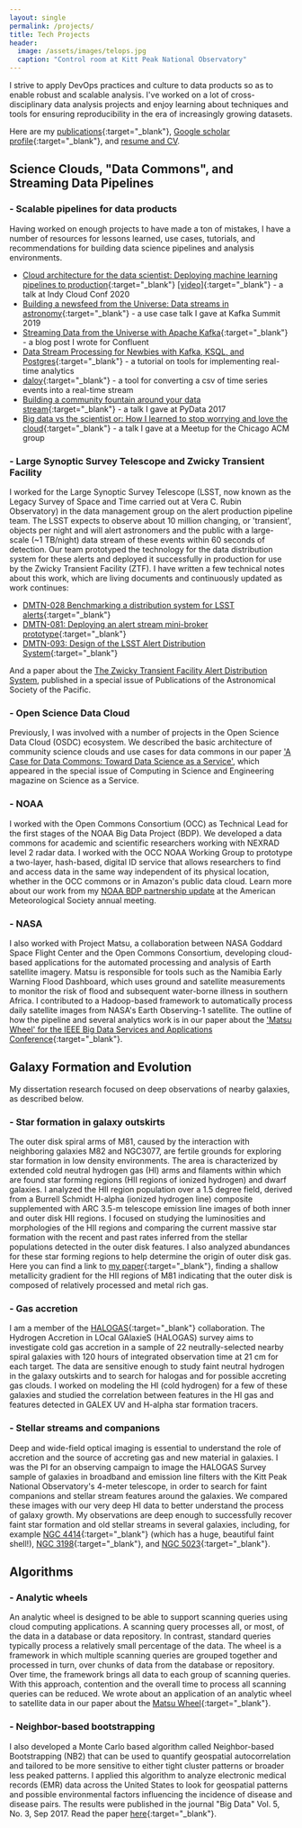 ```yaml
---
layout: single
permalink: /projects/
title: Tech Projects
header:
  image: /assets/images/telops.jpg
  caption: "Control room at Kitt Peak National Observatory"
---
```


I strive to apply DevOps practices and culture to data products
so as to enable robust and scalable analysis.
I've worked on a lot of cross-disciplinary data analysis projects and enjoy learning
about techniques and tools for ensuring reproducibility in the era
of increasingly growing datasets.

Here are my [publications](https://ui.adsabs.harvard.edu/public-libraries/Hp6pLt5wST6qNm4mzzjfOw){:target="_blank"}, [Google scholar profile](http://scholar.google.com/citations?user=x1kZj8MAAAAJ&hl=en){:target="_blank"}, and [resume and CV](/resume/).

## Science Clouds, "Data Commons", and Streaming Data Pipelines

### - Scalable pipelines for data products
Having worked on enough projects to have made a ton of mistakes, I have a number of
resources for lessons learned, use cases, tutorials, and recommendations for
building data science pipelines and analysis environments.

* [Cloud architecture for the data scientist: Deploying machine learning pipelines to production](https://2020.indycloudconf.com/talks/cloud-architecture-for-the-data-scientist-deploying-machine-learning-pipelines-to-production/){:target="_blank"} [[video]](https://www.youtube.com/watch?v=y0H5Et4hDVQ&list=PLt4L3V8wVnF7cIGxf4nkxScMKcm1Uxvt){:target="_blank"} - a talk at Indy Cloud Conf 2020
* [Building a newsfeed from the Universe: Data streams in astronomy](https://www.confluent.io/kafka-summit-san-francisco-2019/building-a-newsfeed-from-the-universe-data-streams-in-astronomy/){:target="_blank"} - a use case talk I gave at Kafka Summit 2019
* [Streaming Data from the Universe with Apache Kafka](https://www.confluent.io/blog/streaming-data-from-the-universe-with-apache-kafka/){:target="_blank"} - a blog post I wrote for Confluent
* [Data Stream Processing for Newbies with Kafka, KSQL, and Postgres](https://medium.com/high-alpha/data-stream-processing-for-newbies-with-kafka-ksql-and-postgres-c30309cfaaf8){:target="_blank"} - a tutorial on tools for implementing real-time analytics
* [daloy](https://github.com/mtpatter/daloy){:target="_blank"} - a tool for converting a csv of time series events into a real-time stream
* [Building a community fountain around your data stream](https://channel9.msdn.com/Events/PyData/Seattle2017/BRK09){:target="_blank"} - a talk I gave at PyData 2017
* [Big data vs the scientist or: How I learned to stop worrying and love the cloud](https://soundcloud.com/loyolachicago/big-data-vs-the-scientist-maria-patterson){:target="_blank"} - a talk I gave at a Meetup for the Chicago ACM group


### - Large Synoptic Survey Telescope and Zwicky Transient Facility
I worked for the Large Synoptic Survey Telescope (LSST, now known as the
Legacy Survey of Space and Time carried out at Vera C. Rubin Observatory) in the
data management group on the alert production pipeline team.  The LSST expects to
observe about 10 million changing, or 'transient',
objects per night and will alert astronomers and the public with a large-scale
(~1 TB/night) data stream of these events within 60 seconds of detection.
Our team prototyped the technology for the data distribution system for these
alerts and deployed it successfully in production for use by the Zwicky
Transient Facility (ZTF).  I have written a few technical notes about this work,
which are living documents and continuously updated as work continues:

* [DMTN-028 Benchmarking a distribution system for LSST alerts](https://dmtn-028.lsst.io){:target="_blank"}
* [DMTN-081: Deploying an alert stream mini-broker prototype](https://dmtn-081.lsst.io/){:target="_blank"}
* [DMTN-093: Design of the LSST Alert Distribution System](https://dmtn-093.lsst.io/){:target="_blank"}

And a paper about the [The Zwicky Transient Facility Alert Distribution System](/new-paper-zads/), published in a special
issue of Publications of the Astronomical Society of the Pacific.

### - Open Science Data Cloud
Previously, I was involved with a number of projects in the Open Science Data
Cloud (OSDC) ecosystem.  We described the basic architecture of community science
clouds and use cases for data commons in our paper ['A Case for Data Commons:
Toward Data Science as a Service'](/new-paper-data-commons/),
which appeared in the special issue of Computing in Science and Engineering
magazine on Science as a Service.


### - NOAA
I worked with the Open Commons Consortium (OCC) as Technical Lead for the first stages of the
NOAA Big Data Project (BDP).  We developed a data commons for academic and
scientific researchers working with NEXRAD level 2 radar data.  I worked with
the OCC NOAA Working Group to prototype a two-layer, hash-based, digital ID service that allows
researchers to find and access data in the same way independent of its physical
location, whether
in the OCC commons or in Amazon's public data cloud.
Learn more about our work from my [NOAA BDP partnership update](/ams-noaa-crada-update/)
at the American Meteorological Society annual meeting.

### - NASA
I also worked with Project Matsu, a collaboration between NASA Goddard Space Flight
Center and the Open Commons Consortium,
developing cloud-based applications for the automated processing and analysis of Earth satellite imagery.
Matsu is responsible for tools such as the Namibia Early Warning Flood
Dashboard, which uses ground and satellite measurements to monitor the risk of
flood and subsequent water-borne illness in southern Africa.
I contributed to a Hadoop-based framework to automatically process daily
satellite images from NASA's Earth Observing-1 satellite.
The outline of how the pipeline and several analytics work is in our paper
about the ['Matsu Wheel' for the IEEE Big Data Services and Applications
Conference](http://ieeexplore.ieee.org/document/7474368/){:target="_blank"}.

## Galaxy Formation and Evolution

My dissertation research focused on deep observations of nearby galaxies, as described below.

### - Star formation in galaxy outskirts
The outer disk spiral arms of M81, caused by the interaction with neighboring galaxies M82 and NGC3077, are fertile grounds for exploring star formation in low density environments. The area is characterized by extended cold neutral hydrogen gas (HI) arms and filaments within which are found star forming regions (HII regions of ionized hydrogen) and dwarf galaxies. I analyzed the HII region population over a 1.5 degree field, derived from a Burrell Schmidt H-alpha (ionized hydrogen line) composite supplemented with ARC 3.5-m telescope emission line images of both inner and outer disk HII regions. I focused on studying the luminosities and morphologies of the HII regions and comparing the current massive star formation with the recent and past rates inferred from the stellar populations detected in the outer disk features. I also analyzed abundances for these star forming regions to help determine the origin of outer disk gas. Here you can find a link to [my paper](http://adsabs.harvard.edu/abs/2012MNRAS.422..401P){:target="_blank"}, finding a shallow metallicity gradient for the HII regions of M81 indicating that the outer disk is composed of relatively processed and metal rich gas.

### - Gas accretion
I am a member of the [HALOGAS](http://www.astron.nl/halogas/){:target="_blank"} collaboration. The Hydrogen Accretion in LOcal GAlaxieS (HALOGAS) survey aims to investigate cold gas accretion in a sample of 22 neutrally-selected nearby spiral galaxies with 120 hours of integrated observation time at 21 cm for each target. The data are sensitive enough to study faint neutral hydrogen in the galaxy outskirts and to search for halogas and for possible accreting gas clouds. I worked on modeling the HI (cold hydrogen) for a few of these galaxies and studied the correlation between features in the HI gas and features detected in GALEX UV and H-alpha star formation tracers.

### - Stellar streams and companions
Deep and wide-field optical imaging is essential to understand the role of accretion and the source of accreting gas and new material in galaxies. I was the PI for an observing campaign to image the HALOGAS Survey sample of galaxies in broadband and emission line filters with the Kitt Peak National Observatory's 4-meter telescope, in order to search for faint companions and stellar stream features around the galaxies. We compared these images with our very deep HI data to better understand the process of galaxy growth.
My observations are deep enough to successfully recover faint star formation and old stellar streams in several galaxies, including, for example [NGC 4414](http://adsabs.harvard.edu/abs/2014A%26A...566A..80D){:target="_blank"} (which has a huge, beautiful faint shell!), [NGC 3198](http://adsabs.harvard.edu/abs/2013A%26A...554A.125G){:target="_blank"}, and [NGC 5023](http://adsabs.harvard.edu/abs/2013MNRAS.434.2069K){:target="_blank"}.

## Algorithms

### - Analytic wheels
An analytic wheel is designed to be able to support scanning queries using
cloud computing applications. A scanning query processes all, or most, of the
data in a database or data repository. In contrast, standard queries typically
process a relatively small percentage of the data. The wheel is a framework in
which multiple scanning queries are grouped together and processed in turn,
over chunks of data from the database or repository. Over time, the framework
brings all data to each group of scanning queries. With this approach,
contention and the overall time to process all scanning queries can be reduced.
We wrote about an application of an analytic wheel to satellite data in our
paper about the [Matsu Wheel](http://ieeexplore.ieee.org/document/7474368/){:target="_blank"}.

### - Neighbor-based bootstrapping
I also developed a Monte Carlo based algorithm called Neighbor-based
Bootstrapping (NB2) that can be used to quantify geospatial autocorrelation and
tailored to be more sensitive to either tight cluster patterns or broader less
peaked patterns. I applied this algorithm to analyze electronic medical records (EMR) data across the United States to
look for geospatial patterns and possible environmental factors influencing the incidence of disease and disease pairs.  The results were published in the journal "Big Data" Vol. 5, No. 3, Sep 2017.  Read the paper [here](https://arxiv.org/abs/1703.01692){:target="_blank"}.
